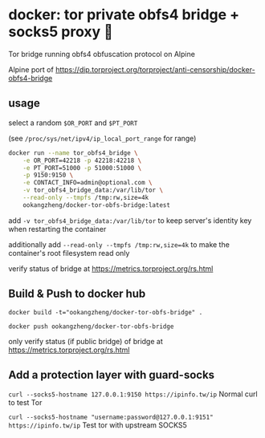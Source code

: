 # docker: tor private obfs4 bridge + socks5 proxy 🐳

Tor bridge running obfs4 obfuscation protocol on Alpine

Alpine port of https://dip.torproject.org/torproject/anti-censorship/docker-obfs4-bridge

## usage

select a random `$OR_PORT` and `$PT_PORT`

(see `/proc/sys/net/ipv4/ip_local_port_range` for range)

```sh
docker run --name tor_obfs4_bridge \
    -e OR_PORT=42218 -p 42218:42218 \
    -e PT_PORT=51000 -p 51000:51000 \
    -p 9150:9150 \
    -e CONTACT_INFO=admin@optional.com \
    -v tor_obfs4_bridge_data:/var/lib/tor \
    --read-only --tmpfs /tmp:rw,size=4k
    ookangzheng/docker-tor-obfs-bridge:latest
```

add `-v tor_obfs4_bridge_data:/var/lib/tor` to keep server's identity key
when restarting the container

additionally add `--read-only --tmpfs /tmp:rw,size=4k`
to make the container's root filesystem read only

verify status of bridge at  https://metrics.torproject.org/rs.html

## Build & Push to docker hub

`docker build -t="ookangzheng/docker-tor-obfs-bridge" .`

`docker push ookangzheng/docker-tor-obfs-bridge` 

only verify status (if public bridge) of bridge at  https://metrics.torproject.org/rs.html

## Add a protection layer with guard-socks

`curl --socks5-hostname 127.0.0.1:9150 https://ipinfo.tw/ip` Normal curl to test Tor

`curl --socks5-hostname "username:password@127.0.0.1:9151" https://ipinfo.tw/ip` Test tor with upstream SOCKS5

